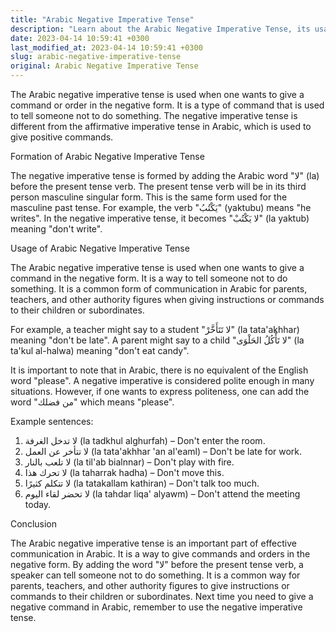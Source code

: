 ```yaml
---
title: "Arabic Negative Imperative Tense"
description: "Learn about the Arabic Negative Imperative Tense, its usage and formation for effective communication."
date: 2023-04-14 10:59:41 +0300
last_modified_at: 2023-04-14 10:59:41 +0300
slug: arabic-negative-imperative-tense
original: Arabic Negative Imperative Tense
---
```

The Arabic negative imperative tense is used when one wants to give a command or order in the negative form. It is a type of command that is used to tell someone not to do something. The negative imperative tense is different from the affirmative imperative tense in Arabic, which is used to give positive commands.

Formation of Arabic Negative Imperative Tense

The negative imperative tense is formed by adding the Arabic word "لا" (la) before the present tense verb. The present tense verb will be in its third person masculine singular form. This is the same form used for the masculine past tense. For example, the verb "يَكْتُبُ" (yaktubu) means "he writes". In the negative imperative tense, it becomes "لا يَكْتُبْ" (la yaktub) meaning "don't write".

Usage of Arabic Negative Imperative Tense

The Arabic negative imperative tense is used when one wants to give a command in the negative form. It is a way to tell someone not to do something. It is a common form of communication in Arabic for parents, teachers, and other authority figures when giving instructions or commands to their children or subordinates. 

For example, a teacher might say to a student "لا تَتَأَخَّرْ" (la tata'akhhar) meaning "don't be late". A parent might say to a child "لا تَأْكُلُ الحَلْوَى" (la ta'kul al-halwa) meaning "don't eat candy".

It is important to note that in Arabic, there is no equivalent of the English word "please". A negative imperative is considered polite enough in many situations. However, if one wants to express politeness, one can add the word "من فضلك" which means "please".

Example sentences:

1. لا تدخل الغرفة (la tadkhul alghurfah) – Don't enter the room.
2. لا تتأخر عن العمل (la tata'akhhar 'an al'eaml) – Don't be late for work.
3. لا تلعب بالنار (la til'ab bialnnar) – Don't play with fire.
4. لا تحرك هذا (la taharrak hadha) – Don't move this.
5. لا تتكلم كثيرًا (la tatakallam kathiran) – Don't talk too much.
6. لا تحضر لقاء اليوم (la tahdar liqa' alyawm) – Don't attend the meeting today.

Conclusion

The Arabic negative imperative tense is an important part of effective communication in Arabic. It is a way to give commands and orders in the negative form. By adding the word "لا" before the present tense verb, a speaker can tell someone not to do something. It is a common way for parents, teachers, and other authority figures to give instructions or commands to their children or subordinates. Next time you need to give a negative command in Arabic, remember to use the negative imperative tense.